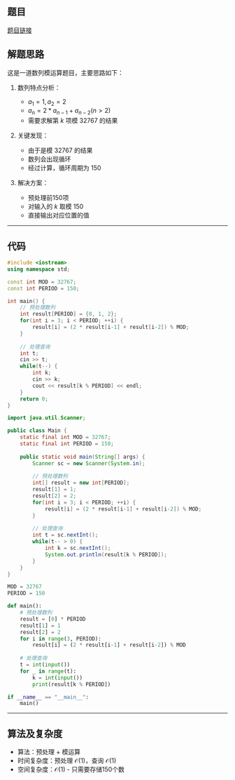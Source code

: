 ## 题目
[题目链接](https://www.nowcoder.com/practice/1843c3b052984e3f98c68935ea3c0d79?tpId=182&tqId=314271&sourceUrl=/exam/oj&channenl=wgithub&fromPut=wgithub)

## 解题思路

这是一道数列模运算题目，主要思路如下：

1. 数列特点分析：
   - $a_1 = 1, a_2 = 2$
   - $a_n = 2 * a_{n-1} + a_{n-2} (n > 2)$
   - 需要求解第 $k$ 项模 $32767$ 的结果

2. 关键发现：
   - 由于是模 $32767$ 的结果
   - 数列会出现循环
   - 经过计算，循环周期为 $150$

3. 解决方案：
   - 预处理前150项
   - 对输入的 $k$ 取模 $150$
   - 直接输出对应位置的值

---

## 代码

```cpp []
#include <iostream>
using namespace std;

const int MOD = 32767;
const int PERIOD = 150;

int main() {
    // 预处理数列
    int result[PERIOD] = {0, 1, 2};
    for(int i = 3; i < PERIOD; ++i) {
        result[i] = (2 * result[i-1] + result[i-2]) % MOD;
    }
    
    // 处理查询
    int t;
    cin >> t;
    while(t--) {
        int k;
        cin >> k;
        cout << result[k % PERIOD] << endl;
    }
    return 0;
}
```

```java []
import java.util.Scanner;

public class Main {
    static final int MOD = 32767;
    static final int PERIOD = 150;
    
    public static void main(String[] args) {
        Scanner sc = new Scanner(System.in);
        
        // 预处理数列
        int[] result = new int[PERIOD];
        result[1] = 1;
        result[2] = 2;
        for(int i = 3; i < PERIOD; ++i) {
            result[i] = (2 * result[i-1] + result[i-2]) % MOD;
        }
        
        // 处理查询
        int t = sc.nextInt();
        while(t-- > 0) {
            int k = sc.nextInt();
            System.out.println(result[k % PERIOD]);
        }
    }
}
```

```python []
MOD = 32767
PERIOD = 150

def main():
    # 预处理数列
    result = [0] * PERIOD
    result[1] = 1
    result[2] = 2
    for i in range(3, PERIOD):
        result[i] = (2 * result[i-1] + result[i-2]) % MOD
    
    # 处理查询
    t = int(input())
    for _ in range(t):
        k = int(input())
        print(result[k % PERIOD])

if __name__ == "__main__":
    main()
```

---

## 算法及复杂度
- 算法：预处理 + 模运算
- 时间复杂度：预处理 $\mathcal{O}(1)$，查询 $\mathcal{O}(1)$
- 空间复杂度：$\mathcal{O}(1)$ - 只需要存储150个数
